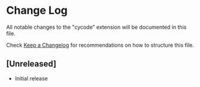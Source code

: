# Change Log

All notable changes to the "cycode" extension will be documented in this file.

Check [Keep a Changelog](http://keepachangelog.com/) for recommendations on how to structure this file.

## [Unreleased]

- Initial release